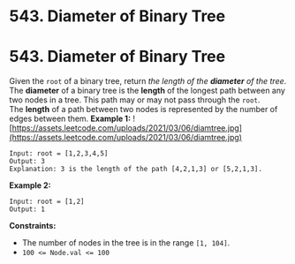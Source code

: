 # 543. Diameter of Binary Tree

# 543. Diameter of Binary Tree
Given the `root` of a binary tree, return *the length of the **diameter** of the tree*.
The **diameter** of a binary tree is the **length** of the longest path between any two nodes in a tree. This path may or may not pass through the `root`.
The **length** of a path between two nodes is represented by the number of edges between them.
**Example 1:**
![https://assets.leetcode.com/uploads/2021/03/06/diamtree.jpg](https://assets.leetcode.com/uploads/2021/03/06/diamtree.jpg)
```
Input: root = [1,2,3,4,5]
Output: 3
Explanation: 3 is the length of the path [4,2,1,3] or [5,2,1,3].
```
**Example 2:**
```
Input: root = [1,2]
Output: 1
```
**Constraints:**
- The number of nodes in the tree is in the range `[1, 104]`.
- `100 <= Node.val <= 100`